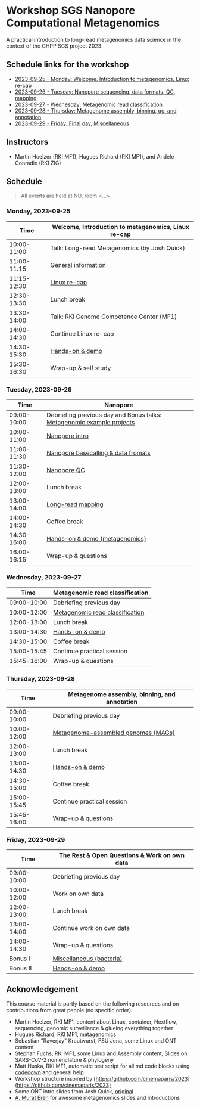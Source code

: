 # Workshop SGS Nanopore Computational Metagenomics

A practical introduction to long-read metagenomics data science in the context of the GHPP SGS project 2023.

## Schedule links for the workshop

* [2023-09-25 - Monday: Welcome, Introduction to metagenomics, Linux re-cap](#0)  
* [2023-09-26 - Tuesday: Nanopore sequencing, data formats, QC, mapping](#1)  
* [2023-09-27 - Wednesday: Metagenomic read classification](#10)
* [2023-09-28 - Thursday: Metagenome assembly, binning, qc, and annotation](#11)
* [2023-09-29 - Friday: Final day, Miscellaneous](#4)  

## Instructors

* Martin Hoelzer (RKI MF1), Hugues Richard (RKI MF1), and Andele Conradie (RKI ZIG)

## Schedule

> All events are held at NU, room <...>

### <a name="0"></a> Monday, 2023-09-25
| Time        | Welcome, Introduction to metagenomics, Linux re-cap |
| --          | --               |
| 10:00-11:00 | Talk: Long-read Metagenomics (by Josh Quick) | 
| 11:00-11:15 | [General information](day-welcome-linux-container-wms/general.md) |
| 11:15-12:30 | [Linux re-cap](day-welcome-linux-container-wms/linux.md) |
| 12:30-13:30 | Lunch break |
| 13:30-14:00 | Talk: RKI Genome Competence Center (MF1) |
| 14:00-14:30 | Continue Linux re-cap |
| 14:30-15:30 | [Hands-on & demo](day-welcome-linux-container-wms/hands-on.md) |
| 15:30-16:30 | Wrap-up & self study |

### <a name="1"></a> Tuesday, 2023-09-26
| Time        | Nanopore |
| --          | --               |
| 09:00-10:00 | Debriefing previous day and Bonus talks: [Metagenomic example projects](https://docs.google.com/presentation/d/1CmkZ28PHgQ8dVwmm-U82tjOR0sPEcOcTWkjQzWZd98o/edit?usp=sharing)  |
| 10:00-11:00 | [Nanopore intro](day-nanopore/nanopore.md) |
| 11:00-11:30 | [Nanopore basecalling & data fromats](day-nanopore/nanopore.md) |
| 11:30-12:00 | [Nanopore QC](day-nanopore/nanopore.md) |
| 12:00-13:00 | Lunch break |
| 13:00-14:00 | [Long-read mapping](day-nanopore/mapping.md) |
| 14:00-14:30 | Coffee break |
| 14:30-16:00 | [Hands-on & demo (metagenomics)](day-nanopore/hands-on-metagenomics.md) |
| 16:00-16:15 | Wrap-up & questions |

### <a name="10"></a> Wednesday, 2023-09-27
| Time        | Metagenomic read classification |
| --          | --               |
| 09:00-10:00 | Debriefing previous day |
| 10:00-12:00 | [Metagenomic read classification](day-metagenomic-classification/README.md) |
| 12:00-13:00 | Lunch break |
| 13:00-14:30 | [Hands-on & demo](day-metagenomic-classification/hands-on.md) |
| 14:30-15:00 | Coffee break |
| 15:00-15:45 | Continue practical session |
| 15:45-16:00 | Wrap-up & questions |

### <a name="11"></a> Thursday, 2023-09-28
| Time        | Metagenome assembly, binning, and annotation |
| --          | --               |
| 09:00-10:00 | Debriefing previous day |
| 10:00-12:00 | [Metagenome-assembled genomes (MAGs)](day-metagenomic-assembly/README.md) |
| 12:00-13:00 | Lunch break |
| 13:00-14:30 | [Hands-on & demo](day-metagenomic-assembly/hands-on.md) |
| 14:30-15:00 | Coffee break |
| 15:00-15:45 | Continue practical session |
| 15:45-16:00 | Wrap-up & questions |

### <a name="4"></a> Friday, 2023-09-29
| Time        | The Rest & Open Questions & Work on own data |
| --          | --               |
| 09:00-10:00 | Debriefing previous day |
| 10:00-12:00 | Work on own data |
| 12:00-13:00 | Lunch break |
| 13:00-14:00 | Continue work on own data |
| 14:00-14:30 | Wrap-up & questions |
| Bonus I | [Miscellaneous (bacteria)](day-misc/README.md) |
| Bonus II | [Hands-on & demo](day-misc/hands-on.md) |



## Acknowledgement

This course material is partly based on the following resources and on contributions from great people (no specific order):

* Martin Hoelzer, RKI MF1, content about Linux, container, Nextflow, sequencing, genomic surveillance & glueing everything together
* Hugues Richard, RKI MF1, metagenomics 
* Sebastian "Raverjay" Krautwurst, FSU Jena, some Linux and ONT content
* Stephan Fuchs, RKI MF1, some Linux and Assembly content, Slides on SARS-CoV-2 nomenclature & phylogeny 
* Matt Huska, RKI MF1, automatic test script for all md code blocks using [codedown](https://github.com/earldouglas/codedown) and general help
* Workshop structure inspired by [https://github.com/cinemaparis/2023](https://github.com/cinemaparis/2023)
* Some ONT intro slides from Josh Quick, [original](https://github.com/cinemaparis/2023/blob/main/day1-Tuesday/slides-Quick.pdf)
* [A. Murat Eren](https://merenlab.org) for awesome metagenomics slides and introductions
